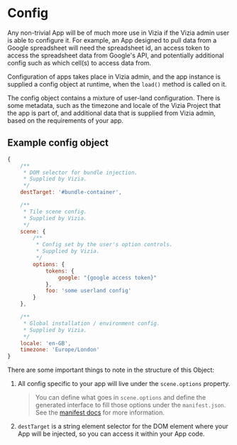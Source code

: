 # Config

Any non-trivial App will be of much more use in Vizia if the Vizia admin user is able to configure it.
For example, an App designed to pull data from a Google spreadsheet will need the spreadsheet id, an access
token to access the spreadsheet data from Google's API, and potentially additional config such as which cell(s)
to access data from.

Configuration of apps takes place in Vizia admin, and the app instance is supplied a config object at runtime,
when the `load()` method is called on it.

The config object contains a mixture of user-land configuration. There is some metadata,
such as the timezone and locale of the Vizia Project that the app is part of, and additional
data that is supplied from Vizia admin, based on the requirements of your app.

## Example config object

```JavaScript
{
    /**
     * DOM selector for bundle injection.
     * Supplied by Vizia.
     */
    destTarget: '#bundle-container',

    /**
     * Tile scene config.
     * Supplied by Vizia.
     */
    scene: {
        /**
         * Config set by the user's option controls.
         * Supplied by Vizia.
         */
        options: {
            tokens: {
                google: "{google access token}"
            },
            foo: 'some userland config'
        }
    },

    /**
     * Global installation / environment config.
     * Supplied by Vizia.
     */
    locale: 'en-GB',
    timezone: 'Europe/London'
}
```

There are some important things to note in the structure of this Object:

1. All config specific to your app will live under the `scene.options` property.
   > You can define what goes in `scene.options` and define the generated interface to fill those options under the `manifest.json`. See the [manifest docs](manifest.md) for more information.
2. `destTarget` is a string element selector for the DOM element where your App will be injected, so you can access it within your App code.
